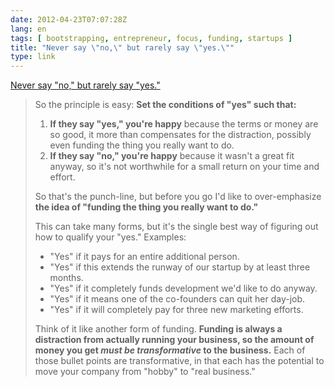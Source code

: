 ```yaml
---
date: 2012-04-23T07:07:28Z
lang: en
tags: [ bootstrapping, entrepreneur, focus, funding, startups ]
title: "Never say \"no,\" but rarely say \"yes.\""
type: link
---
```


[Never say "no," but rarely say "yes."](http://blog.asmartbear.com/how-to-say-yes.html)

> So the principle is easy: **Set the conditions of "yes" such that:**
>
> 1.  **If they say "yes," you're happy** because the terms or money are
>     so good, it more than compensates for the distraction, possibly
>     even funding the thing you really want to do.
> 2.  **If they say "no," you're happy** because it wasn't a great fit
>     anyway, so it's not worthwhile for a small return on your time and
>     effort.
>
> So that's the punch-line, but before you go I'd like to over-emphasize
> **the idea of "funding the thing you really want to do."**
>
> This can take many forms, but it's the single best way of figuring out
> how to qualify your "yes." Examples:
>
> -   "Yes" if it pays for an entire additional person.
> -   "Yes" if this extends the runway of our startup by at least three
>     months.
> -   "Yes" if it completely funds development we'd like to do anyway.
> -   "Yes" if it means one of the co-founders can quit her day-job.
> -   "Yes" if it will completely pay for three new marketing efforts.
>
> Think of it like another form of funding. **Funding is always a
> distraction from actually running your business, so the amount of
> money you get *must be transformative* to the business.** Each of
> those bullet points are transformative, in that each has the potential
> to move your company from "hobby" to "real business."

